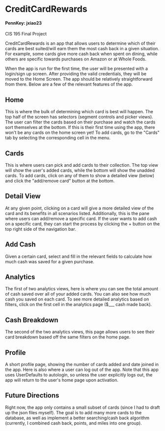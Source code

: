 # CreditCardRewards
 #### PennKey: jxiao23
 CIS 195 Final Project
 

 
 CreditCardRewards is an app that allows users to determine which of their cards are best suited/will earn them the most cash back in a given situation.  For example, some cards give more cash back when spent on dining, while others are specific towards purchases on Amazon or at Whole Foods.
 
 When the app is run for the first time, the user will be presented with a login/sign up screen.  After providing the valid credentials, they will be moved to the Home Screen.  The app should be relatively straightforward from there.  Below are a few of the relevant features of the app.
 
 ## Home
 
 This is where the bulk of determining which card is best will happen.  The top half of the screen has selectors (segment controls and picker views).  The user can filter the cards based on their purchase and watch the cards sort themselves at the bottom.  If this is their first time using the app, there won't be any cards on the home screen yet!  To add cards, go to the "Cards" tab by selecting the corresponding cell in the menu.
 
 ## Cards
 
 This is where users can pick and add cards to their collection.  The top view will show the user's added cards, while the bottom will show the unadded cards.  To add cards, click on any of them to show a detailed view (below) and click the "add/remove card" button at the bottom.
 
 ## Detail View
 
 At any given point, clicking on a card will give a more detailed view of the card and its benefits in all scenarios listed.  Additionally, this is the pane where users can add/remove a specific card.  If the user wants to add cash on a specific card, they can start the process by clicking the + button on the top right side of the navigation bar.
 
 ## Add Cash
 
 Given a certain card, select and fill in the relevant fields to calculate how much cash was saved for a given purchase.
 
 ## Analytics

The first of two analytics views, here is where you can see the total amount of cash saved over all of your added cards.  You can also see how much cash you saved on each card.  To see more detailed analytics based on filters, click on the first cell in the analytics page ($___ cash made back).

## Cash Breakdown

The second of the two analytics views, this page allows users to see their card breakdown based off the same filters on the home page.

## Profile

A short profile page, showing the number of cards added and date joined in the app.  Here is also where a user can log out of the app.  Note that this app uses UserDefaults to autologin, so unless the user explicitly logs out, the app will return to the user's home page upon activation.


## Future Directions

Right now, the app only contains a small subset of cards (since I had to draft up the json files myself).  The goal is to add many more cards to the database, as well as implement a better searching/cash back algorithm (currently, I combined cash back, points, and miles into one group).

